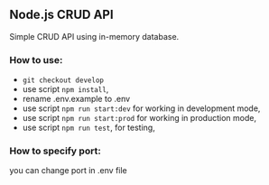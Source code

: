 ## Node.js CRUD API
Simple CRUD API using in-memory database.

### How to use:
+ `git checkout develop`
+ use script `npm install`,
+ rename .env.example to .env
+ use script `npm run start:dev` for working in development mode,
+ use script `npm run start:prod` for working in production mode,
+ use script `npm run test`, for testing,

### How to specify port:
you can change port in .env file
